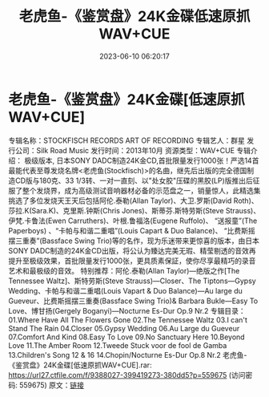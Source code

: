 ﻿---
title: 老虎鱼-《鉴赏盘》24K金碟低速原抓WAV+CUE
date: 2023-06-10 06:20:17
categories: 试音碟、非卖品、发烧碟
tags: 外语音乐
---
# 老虎鱼-《鉴赏盘》24K金碟[低速原抓WAV+CUE]

专辑名称：STOCKFISCH RECORDS ART OF
RECORDING
专辑艺人：群星
发行公司：Silk Road Music
发行时间：2013年10月
资源类型：WAV+CUE
专辑介绍：
极级版本, 日本SONY
DADC制造24K金CD,首批限量发行1000张！严选14首最能代表至尊发烧名牌<老虎鱼(Stockfisch)>的名曲，继先后出版的完全德国制造CD版与180克、33
1/3转、一对一直刻、以"处女胶"压碟的黑胶(LP)版推出后征服了整个发烧界，成为高级测试音响器材必备的示范盘之一，销量惊人，此精选集挑选了多位发烧天王天后包括阿伦.泰勒(Allan
Taylor)、大卫.罗斯(David Roth)、莎拉.K(Sara.K)、克里斯.钟斯(Chris
Jones)、斯蒂芬.斯特劳斯(Steve Strauss)、伊梵.卡鲁法(Ewen
Carruthers)、叶根.鲁福洛(Eugene Ruffolo)、 “送报童”(The Paperboys)
、“卡帕与和谐二重唱”(Louis Capart & Duo Balance)、 “比费斯摇摆三重奏”(Bassface
Swing Trio)等的名作，现为乐迷带来更惊喜的版本，由日本SONY
DADC制造的24K金CD出版，将公认为臻达完美无瑕、精莹剔透的音效再提升至极级效果，首批限量发行1000张，更具质素保証，使你尽享最精巧的录音艺术和最极级的音效。
特别推荐：阿伦.泰勒(Allan Taylor)—绝版之作[The Tennessee Waltz]、斯特劳斯(Steve
Strauss)—Closer、The Tiptons—Gypsy Wedding、卡帕与和谐二重唱(Louis Vapart
& Duo Balance)—Au large du Gueveur、比费斯摇摆三重奏(Bassface Swing
Trio)& Barbara Bukle—Easy To Love、博甘扬(Gergely Boganyi)—Nocturne
Es-Dur Op.9 Nr.2
专辑目录：
01.Where Have All The Flowers Gone
02.The Tennessee Waltz
03.I can't Stand The Rain
04.Closer
05.Gypsy Wedding
06.Au Large du Gueveur
07.Comfort And Kind
08.Easy To Love
09.No Sanctuary Here
10.Beyond Love
11.The Amber Room
12.Tweede Stuck voor de fool de Gamba
13.Children's Song 12 & 16
14.Chopin/Nocturne Es-Dur Op.8 Nr.2
老虎鱼-《鉴赏盘》24K金碟[低速原抓WAV+CUE].rar: https://url27.ctfile.com/f/9388027-399419273-380dd5?p=559675
(访问密码: 559675)
原文：[链接](https://blog.sina.com.cn/s/blog_1647c7e760103129u.html)